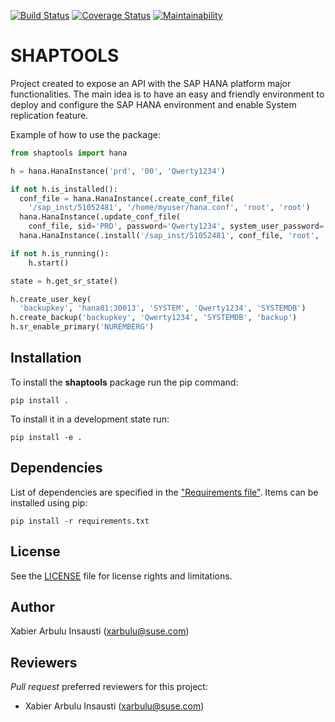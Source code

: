 [![Build Status](https://travis-ci.org/SUSE/shaptools.svg?branch=master)](https://travis-ci.org/SUSE/shaptools)
[![Coverage Status](https://coveralls.io/repos/github/arbulu89/shaptools/badge.svg?branch=master)](https://coveralls.io/github/arbulu89/shaptools?branch=master)
[![Maintainability](https://api.codeclimate.com/v1/badges/1d4f7cd65e061ea100ba/maintainability)](https://codeclimate.com/github/SUSE/shaptools/maintainability)

# SHAPTOOLS

Project created to expose an API with the SAP HANA platform major functionalities.
The main idea is to have an easy and friendly environment to deploy and configure
the SAP HANA environment and enable System replication feature.

Example of how to use the package:

```python
from shaptools import hana

h = hana.HanaInstance('prd', '00', 'Qwerty1234')

if not h.is_installed():
  conf_file = hana.HanaInstance(.create_conf_file(
    '/sap_inst/51052481', '/home/myuser/hana.conf', 'root', 'root')
  hana.HanaInstance(.update_conf_file(
    conf_file, sid='PRD', password='Qwerty1234', system_user_password='Qwerty1234')
  hana.HanaInstance(.install('/sap_inst/51052481', conf_file, 'root', 'root')

if not h.is_running():
    h.start()

state = h.get_sr_state()

h.create_user_key(
  'backupkey', 'hana01:30013', 'SYSTEM', 'Qwerty1234', 'SYSTEMDB')
h.create_backup('backupkey', 'Qwerty1234', 'SYSTEMDB', 'backup')
h.sr_enable_primary('NUREMBERG')
```

## Installation

To install the **shaptools** package run the pip command:

    pip install .

To install it in a development state run:

    pip install -e .

## Dependencies

List of dependencies are specified in the ["Requirements file"](requirements.txt). Items can be installed using pip:

    pip install -r requirements.txt

## License

See the [LICENSE](LICENSE) file for license rights and limitations.

## Author

Xabier Arbulu Insausti (xarbulu@suse.com)

## Reviewers

*Pull request* preferred reviewers for this project:
- Xabier Arbulu Insausti (xarbulu@suse.com)
